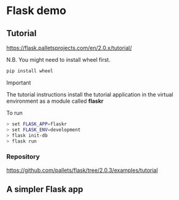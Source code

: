 # Flask demo

## Tutorial

<https://flask.palletsprojects.com/en/2.0.x/tutorial/>


N.B.  You might need to install wheel first.

```sh
pip install wheel
```

Important

The tutorial instructions install the tutorial application in the virtual environment as a module called **flaskr**

To run

```sh
> set FLASK_APP=flaskr
> set FLASK_ENV=development
> flask init-db
> flask run
```

### Repository

<https://github.com/pallets/flask/tree/2.0.3/examples/tutorial>

## A simpler Flask app

